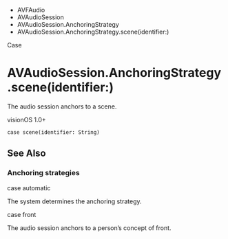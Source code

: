 

- AVFAudio
- AVAudioSession
- AVAudioSession.AnchoringStrategy
-  AVAudioSession.AnchoringStrategy.scene(identifier:) 

Case

# AVAudioSession.AnchoringStrategy.scene(identifier:)

The audio session anchors to a scene.

visionOS 1.0+

``` source
case scene(identifier: String)
```

## See Also

### Anchoring strategies

case automatic

The system determines the anchoring strategy.

case front

The audio session anchors to a person’s concept of front.

